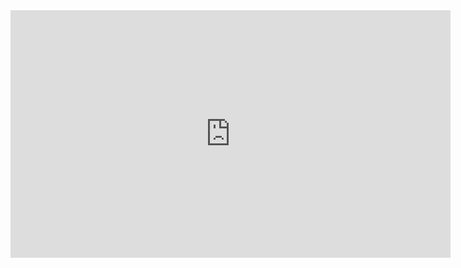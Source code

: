 <iframe width="704" height="396" src="https://www.youtube.com/embed/tC41Fxa5yrY" title="助眠下饭节目——第二次网盘大战，这里有对国内云盘详细的剖析" frameborder="0" allow="accelerometer; autoplay; clipboard-write; encrypted-media; gyroscope; picture-in-picture; web-share" referrerpolicy="strict-origin-when-cross-origin" allowfullscreen></iframe>